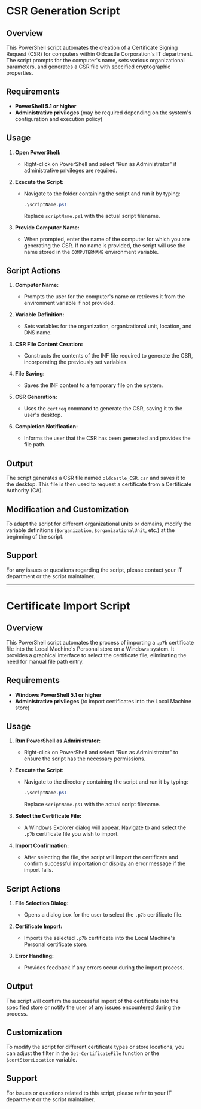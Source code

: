 

# CSR Generation Script

## Overview
This PowerShell script automates the creation of a Certificate Signing Request (CSR) for computers within Oldcastle Corporation's IT department. The script prompts for the computer's name, sets various organizational parameters, and generates a CSR file with specified cryptographic properties.

## Requirements
- **PowerShell 5.1 or higher**
- **Administrative privileges** (may be required depending on the system's configuration and execution policy)

## Usage

1. **Open PowerShell:**
   - Right-click on PowerShell and select "Run as Administrator" if administrative privileges are required.

2. **Execute the Script:**
   - Navigate to the folder containing the script and run it by typing:
     ```powershell
     .\scriptName.ps1
     ```
     Replace `scriptName.ps1` with the actual script filename.

3. **Provide Computer Name:**
   - When prompted, enter the name of the computer for which you are generating the CSR. If no name is provided, the script will use the name stored in the `COMPUTERNAME` environment variable.

## Script Actions

1. **Computer Name:**
   - Prompts the user for the computer's name or retrieves it from the environment variable if not provided.

2. **Variable Definition:**
   - Sets variables for the organization, organizational unit, location, and DNS name.

3. **CSR File Content Creation:**
   - Constructs the contents of the INF file required to generate the CSR, incorporating the previously set variables.

4. **File Saving:**
   - Saves the INF content to a temporary file on the system.

5. **CSR Generation:**
   - Uses the `certreq` command to generate the CSR, saving it to the user's desktop.

6. **Completion Notification:**
   - Informs the user that the CSR has been generated and provides the file path.

## Output
The script generates a CSR file named `oldcastle_CSR.csr` and saves it to the desktop. This file is then used to request a certificate from a Certificate Authority (CA).

## Modification and Customization
To adapt the script for different organizational units or domains, modify the variable definitions (`$organization`, `$organizationalUnit`, etc.) at the beginning of the script.

## Support
For any issues or questions regarding the script, please contact your IT department or the script maintainer.

---

# Certificate Import Script

## Overview
This PowerShell script automates the process of importing a `.p7b` certificate file into the Local Machine's Personal store on a Windows system. It provides a graphical interface to select the certificate file, eliminating the need for manual file path entry.

## Requirements
- **Windows PowerShell 5.1 or higher**
- **Administrative privileges** (to import certificates into the Local Machine store)

## Usage

1. **Run PowerShell as Administrator:**
   - Right-click on PowerShell and select "Run as Administrator" to ensure the script has the necessary permissions.

2. **Execute the Script:**
   - Navigate to the directory containing the script and run it by typing:
     ```powershell
     .\scriptName.ps1
     ```
     Replace `scriptName.ps1` with the actual script filename.

3. **Select the Certificate File:**
   - A Windows Explorer dialog will appear. Navigate to and select the `.p7b` certificate file you wish to import.

4. **Import Confirmation:**
   - After selecting the file, the script will import the certificate and confirm successful importation or display an error message if the import fails.

## Script Actions

1. **File Selection Dialog:**
   - Opens a dialog box for the user to select the `.p7b` certificate file.

2. **Certificate Import:**
   - Imports the selected `.p7b` certificate into the Local Machine's Personal certificate store.

3. **Error Handling:**
   - Provides feedback if any errors occur during the import process.

## Output
The script will confirm the successful import of the certificate into the specified store or notify the user of any issues encountered during the process.

## Customization
To modify the script for different certificate types or store locations, you can adjust the filter in the `Get-CertificateFile` function or the `$certStoreLocation` variable.

## Support
For issues or questions related to this script, please refer to your IT department or the script maintainer.
